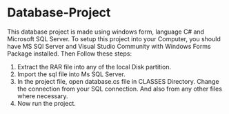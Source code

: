 # Database-Project
This database project is made using windows form, language C# and Microsoft SQL Server. 
To setup this project into your Computer, you should have MS SQl Server and Visual Studio Community with Windows Forms Package installed. Then Follow these steps:
1.  Extract the RAR file into any of the local Disk partition.
2.  Import the sql file into Ms SQL Server.
3.  In the project file, open database.cs file in CLASSES Directory. Change the connection from your SQL connection. And also from any other files where necessary.
4.  Now run the project.
